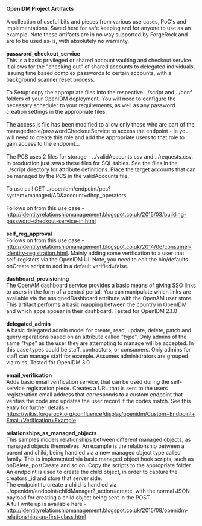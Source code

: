<b>OpenIDM Project Artifacts</b>
<br/>
<br/>
A collection of useful bits and pieces from various use cases, PoC's and implementations.  Saved here for safe keeping and for anyone to use as an example.  Note these artifacts are in no way supported by ForgeRock and are to be used
as-is, with absolutely no warranty.
<br/>
<br/>
<b>password_checkout_service</b>
<br/>
This is a basic privileged or shared account vaulting and checkout service.  It allows for the "checking out" of shared accounts to delegated
individuals, issuing time based complex passwords to certain accounts, with a background scanner reset process.
<br/>
<br/>
To Setup: copy the appropriate files into the respective ../script and ../conf folders of your OpenIDM deployment.  You will need to configure the
necessary scheduler to your requirements, as well as any password creation settings in the appropriate files.
<br/>
<br/>
The access.js file has been modified to allow only those who are part of the managed/role/passwordCheckoutService to access the endpoint - ie you will
need to create this role and add the appropriate users to that role to gain access to the endpoint...
<br/>
<br/>
The PCS uses 2 files for storage - ../validAccounts.csv and ../requests.csv.  In production just swap these files for SQL tables.  See the files
in the ../script directory for attribute definitions. Place the target accounts that can be managed by the PCS in the validAccounts file.
<br/>
<br/>
To use call GET ../openidm/endpoint/pcs?system=managed/AD&account=dhcp_operators
<br/>
<br/>
Follows on from this use case - http://identityrelationshipmanagement.blogspot.co.uk/2015/03/building-password-checkout-service-in.html
<br/>
<br/>
<b>self_reg_approval</b>
<br/>
Follows on from this use case - http://identityrelationshipmanagement.blogspot.co.uk/2014/06/consumer-identity-registration.html.  Mainly adding some verification to a user that self-registers via the OpenIDM UI.  Note, you need to edit
the bin/defaults onCreate script to add in a default verified=false.
<br/>
<br/>
<b>dashboard_provisioning</b>
<br/>
The OpenAM dashboard service provides a basic means of giving SSO links to users in the form of a central portal.  You can manipulate which links are available via the assignedDashboard attribute with the OpenAM user store.  This artifact performs
a basic mapping between the country in OpenIDM and which apps appear in their dashboard.  Tested for OpenIDM 2.1.0
<br/>
<br/>
<b>delegated_admin</b>
<br/>
A basic delegated admin model for create, read, update, delete, patch and query operations based on an attribute called "type".  Only admins of the same "type" as the user they are attempting to manage will be accepted.  In this case types could be staff, contractors, or consumers.  Only admins for staff can manage staff for example.  Assumes administrators are grouped via roles.  Tested for OpenIDM 3.0
<br/>
<br/>
<b>email_verification</b>
<br/>
Adds basic email verification service, that can be used during the self-service registration piece.  Creates a URL that is sent to the users registeration email address that corresponds to a custom
endpoint that verifies the code and updates the user record if the codes match.  See this entry for further details - https://wikis.forgerock.org/confluence/display/openidm/Custom+Endpoint+Email+Verification+Example
<br/>
<br/>
<b>relationships_as_managed_objects</b>
<br/>
This samples models relationships between different managed objects, as managed objects themselves.  An example is the relationship between a parent and child, being handled via a new managed object
type called family.  This is implemented via basic managed object hook scripts, such as onDelete, postCreate and so on.  Copy the scripts to the appropriate folder. An endpoint is used to create the 
child object, in order to capture the creators _id and store that server side.
<br/>
The endpoint to create a child is handled via ../openidm/endpoint/childManager?_action=create, with the normal JSON payload for creating a child object being sent in the POST.
<br/>
A full write up is available here - http://identityrelationshipmanagement.blogspot.co.uk/2015/08/openidm-relationships-as-first-class.html
<br/>


